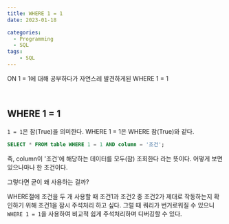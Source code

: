 ```yaml
---
title: WHERE 1 = 1
date: 2023-01-18

categories:
  - Programming
  - SQL
tags:
    - SQL
---
```


ON 1 = 1에 대해 공부하다가 자연스레 발견하게된 WHERE 1 = 1

<br>

## WHERE 1 = 1
`1 = 1`은 참(True)을 의미한다.
WHERE 1 = 1은 WHERE 참(True)와 같다.

```sql
SELECT * FROM table WHERE 1 = 1 AND column = '조건';
```

즉, column이 '조건'에 해당하는 데이터를 모두(참) 조회한다 라는 뜻이다. 어떻게 보면 있으나마나 한 조건이다.

그렇다면 굳이 왜 사용하는 걸까?

WHERE절에 조건을 두 개 사용할 때 조건1과 조건2 중 조건2가 제대로 작동하는지 확인하기 위해 조건1을 잠시 주석처리 하고 싶다. 그럴 때 쿼리가 번거로워질 수 있으니 `WHERE 1 = 1`을 사용하여 비교적 쉽게 주석처리하며 디버깅할 수 있다.
